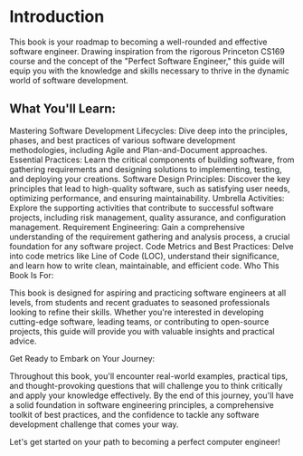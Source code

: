 # Introduction

This book is your roadmap to becoming a well-rounded and effective software engineer. Drawing inspiration from the rigorous Princeton CS169 course and the concept of the "Perfect Software Engineer," this guide will equip you with the knowledge and skills necessary to thrive in the dynamic world of software development.

## What You'll Learn:

Mastering Software Development Lifecycles: Dive deep into the principles, phases, and best practices of various software development methodologies, including Agile and Plan-and-Document approaches.
Essential Practices: Learn the critical components of building software, from gathering requirements and designing solutions to implementing, testing, and deploying your creations.
Software Design Principles: Discover the key principles that lead to high-quality software, such as satisfying user needs, optimizing performance, and ensuring maintainability.
Umbrella Activities: Explore the supporting activities that contribute to successful software projects, including risk management, quality assurance, and configuration management.
Requirement Engineering: Gain a comprehensive understanding of the requirement gathering and analysis process, a crucial foundation for any software project.
Code Metrics and Best Practices: Delve into code metrics like Line of Code (LOC), understand their significance, and learn how to write clean, maintainable, and efficient code.
Who This Book Is For:

This book is designed for aspiring and practicing software engineers at all levels, from students and recent graduates to seasoned professionals looking to refine their skills. Whether you're interested in developing cutting-edge software, leading teams, or contributing to open-source projects, this guide will provide you with valuable insights and practical advice.

Get Ready to Embark on Your Journey:

Throughout this book, you'll encounter real-world examples, practical tips, and thought-provoking questions that will challenge you to think critically and apply your knowledge effectively. By the end of this journey, you'll have a solid foundation in software engineering principles, a comprehensive toolkit of best practices, and the confidence to tackle any software development challenge that comes your way.

Let's get started on your path to becoming a perfect computer engineer!
